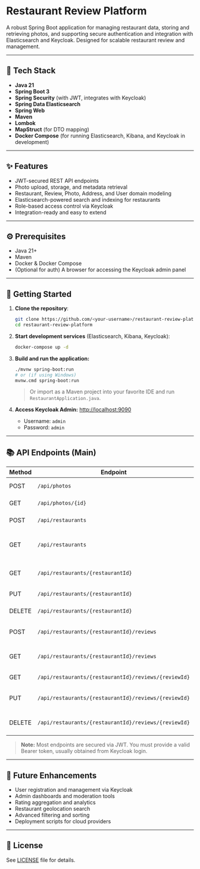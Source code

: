# Restaurant Review Platform

A robust Spring Boot application for managing restaurant data, storing and retrieving photos, and supporting secure authentication and integration with Elasticsearch and Keycloak. Designed for scalable restaurant review and management.

---

## 🚀 Tech Stack

- **Java 21**
- **Spring Boot 3**
- **Spring Security** (with JWT, integrates with Keycloak)
- **Spring Data Elasticsearch**
- **Spring Web**
- **Maven**
- **Lombok**
- **MapStruct** (for DTO mapping)
- **Docker Compose** (for running Elasticsearch, Kibana, and Keycloak in development)

---

## ✨ Features

- JWT-secured REST API endpoints
- Photo upload, storage, and metadata retrieval
- Restaurant, Review, Photo, Address, and User domain modeling
- Elasticsearch-powered search and indexing for restaurants
- Role-based access control via Keycloak
- Integration-ready and easy to extend

---

## ⚙️ Prerequisites

- Java 21+
- Maven
- Docker & Docker Compose
- (Optional for auth) A browser for accessing the Keycloak admin panel

---

## 🏁 Getting Started

1. **Clone the repository**:
   ```bash
   git clone https://github.com/<your-username>/restaurant-review-platform.git
   cd restaurant-review-platform
   ```

2. **Start development services** (Elasticsearch, Kibana, Keycloak):
   ```bash
   docker-compose up -d
   ```

3. **Build and run the application:**
   ```bash
   ./mvnw spring-boot:run
   # or (if using Windows)
   mvnw.cmd spring-boot:run
   ```
   > Or import as a Maven project into your favorite IDE and run `RestaurantApplication.java`.

4. **Access Keycloak Admin:** [http://localhost:9090](http://localhost:9090)
   - Username: `admin`
   - Password: `admin`

---

## 📚 API Endpoints (Main)

| Method | Endpoint                                              | Description                                       |
|--------|------------------------------------------------------|---------------------------------------------------|
| POST   | `/api/photos`                                        | Upload a photo                                    |
| GET    | `/api/photos/{id}`                                   | Get/download a photo by ID                        |
| POST   | `/api/restaurants`                                   | Create a new restaurant                           |
| GET    | `/api/restaurants`                                   | Search/List restaurants (with filtering params)    |
| GET    | `/api/restaurants/{restaurantId}`                    | Get details for a specific restaurant             |
| PUT    | `/api/restaurants/{restaurantId}`                    | Update a restaurant                               |
| DELETE | `/api/restaurants/{restaurantId}`                    | Delete a restaurant                               |
| POST   | `/api/restaurants/{restaurantId}/reviews`            | Create a review on a restaurant                   |
| GET    | `/api/restaurants/{restaurantId}/reviews`            | List reviews for a restaurant                     |
| GET    | `/api/restaurants/{restaurantId}/reviews/{reviewId}` | Get a specific review by ID                       |
| PUT    | `/api/restaurants/{restaurantId}/reviews/{reviewId}` | Update a restaurant review                        |
| DELETE | `/api/restaurants/{restaurantId}/reviews/{reviewId}` | Delete a restaurant review                        |

> **Note:**
> Most endpoints are secured via JWT. You must provide a valid Bearer token, usually obtained from Keycloak login.

---

## 🔮 Future Enhancements

- User registration and management via Keycloak
- Admin dashboards and moderation tools
- Rating aggregation and analytics
- Restaurant geolocation search
- Advanced filtering and sorting
- Deployment scripts for cloud providers

---

## 📝 License
See [LICENSE](LICENSE) file for details.
